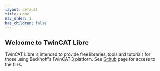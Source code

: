 ```yaml
---
layout: default
title: Home
nav_order: 1
has_children: false
---
```




## Welcome to TwinCAT Libre
TwinCAT Libre is intended to provide free libraries, tools and tutorials for those using Beckhoff's TwinCAT 3 platform. 
See [Github](https://github.com/TwinCAT-Libre) page for access to the files. 

